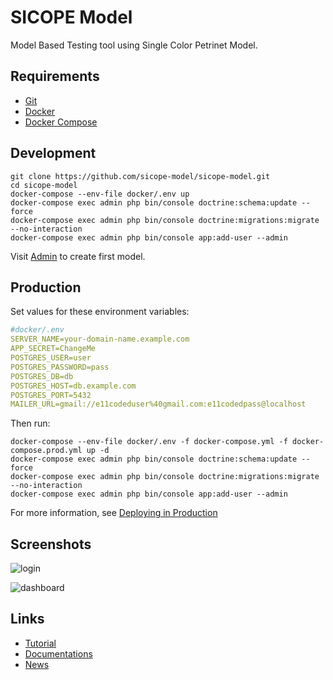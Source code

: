 # SICOPE Model

Model Based Testing tool using Single Color Petrinet Model.

## Requirements

* [Git](https://git-scm.com/downloads)
* [Docker](https://docs.docker.com/get-docker/)
* [Docker Compose](https://docs.docker.com/compose/install/)

## Development

```shell
git clone https://github.com/sicope-model/sicope-model.git
cd sicope-model
docker-compose --env-file docker/.env up
docker-compose exec admin php bin/console doctrine:schema:update --force
docker-compose exec admin php bin/console doctrine:migrations:migrate --no-interaction
docker-compose exec admin php bin/console app:add-user --admin
```

Visit [Admin](http://localhost) to create first model.

## Production

Set values for these environment variables:

```yaml
#docker/.env
SERVER_NAME=your-domain-name.example.com
APP_SECRET=ChangeMe
POSTGRES_USER=user
POSTGRES_PASSWORD=pass
POSTGRES_DB=db
POSTGRES_HOST=db.example.com
POSTGRES_PORT=5432
MAILER_URL=gmail://e11codeduser%40gmail.com:e11codedpass@localhost
```

Then run:

```shell
docker-compose --env-file docker/.env -f docker-compose.yml -f docker-compose.prod.yml up -d
docker-compose exec admin php bin/console doctrine:schema:update --force
docker-compose exec admin php bin/console doctrine:migrations:migrate --no-interaction
docker-compose exec admin php bin/console app:add-user --admin
```

For more information, see [Deploying in Production](https://github.com/dunglas/symfony-docker/blob/main/docs/production.md)

## Screenshots

![login](http://sicope-model.github.io/img/screenshots/login.png)

![dashboard](http://sicope-model.github.io/img/screenshots/dashboard.png)


## Links

* [Tutorial](https://sicope-model.github.io/docs/tutorial)
* [Documentations](https://sicope-model.github.io/docs)
* [News](http://sicope-model.github.io/blog)
